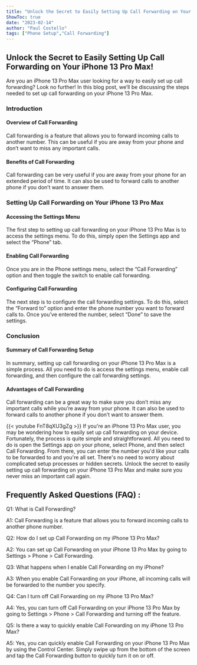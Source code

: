 ```yaml
---
title: "Unlock the Secret to Easily Setting Up Call Forwarding on Your iPhone 13 Pro Max!"
ShowToc: true 
date: "2023-02-14"
author: "Paul Costello" 
tags: ["Phone Setup","Call Forwarding"]
---
```

## Unlock the Secret to Easily Setting Up Call Forwarding on Your iPhone 13 Pro Max! 

Are you an iPhone 13 Pro Max user looking for a way to easily set up call forwarding? Look no further! In this blog post, we’ll be discussing the steps needed to set up call forwarding on your iPhone 13 Pro Max. 

### Introduction 

#### Overview of Call Forwarding
Call forwarding is a feature that allows you to forward incoming calls to another number. This can be useful if you are away from your phone and don’t want to miss any important calls. 

#### Benefits of Call Forwarding
Call forwarding can be very useful if you are away from your phone for an extended period of time. It can also be used to forward calls to another phone if you don’t want to answer them. 

### Setting Up Call Forwarding on Your iPhone 13 Pro Max 

#### Accessing the Settings Menu
The first step to setting up call forwarding on your iPhone 13 Pro Max is to access the settings menu. To do this, simply open the Settings app and select the “Phone” tab. 

#### Enabling Call Forwarding
Once you are in the Phone settings menu, select the “Call Forwarding” option and then toggle the switch to enable call forwarding. 

#### Configuring Call Forwarding
The next step is to configure the call forwarding settings. To do this, select the “Forward to” option and enter the phone number you want to forward calls to. Once you’ve entered the number, select “Done” to save the settings. 

### Conclusion 

#### Summary of Call Forwarding Setup
In summary, setting up call forwarding on your iPhone 13 Pro Max is a simple process. All you need to do is access the settings menu, enable call forwarding, and then configure the call forwarding settings. 

#### Advantages of Call Forwarding
Call forwarding can be a great way to make sure you don’t miss any important calls while you’re away from your phone. It can also be used to forward calls to another phone if you don’t want to answer them.

{{< youtube FnT8qXU3gZg >}} 
If you're an iPhone 13 Pro Max user, you may be wondering how to easily set up call forwarding on your device. Fortunately, the process is quite simple and straightforward. All you need to do is open the Settings app on your phone, select Phone, and then select Call Forwarding. From there, you can enter the number you'd like your calls to be forwarded to and you're all set. There's no need to worry about complicated setup processes or hidden secrets. Unlock the secret to easily setting up call forwarding on your iPhone 13 Pro Max and make sure you never miss an important call again.

## Frequently Asked Questions (FAQ) :
Q1: What is Call Forwarding?

A1: Call Forwarding is a feature that allows you to forward incoming calls to another phone number.

Q2: How do I set up Call Forwarding on my iPhone 13 Pro Max?

A2: You can set up Call Forwarding on your iPhone 13 Pro Max by going to Settings > Phone > Call Forwarding.

Q3: What happens when I enable Call Forwarding on my iPhone?

A3: When you enable Call Forwarding on your iPhone, all incoming calls will be forwarded to the number you specify.

Q4: Can I turn off Call Forwarding on my iPhone 13 Pro Max?

A4: Yes, you can turn off Call Forwarding on your iPhone 13 Pro Max by going to Settings > Phone > Call Forwarding and turning off the feature.

Q5: Is there a way to quickly enable Call Forwarding on my iPhone 13 Pro Max?

A5: Yes, you can quickly enable Call Forwarding on your iPhone 13 Pro Max by using the Control Center. Simply swipe up from the bottom of the screen and tap the Call Forwarding button to quickly turn it on or off.


